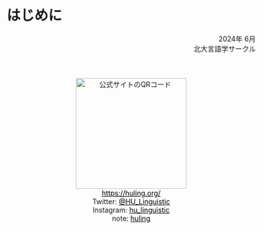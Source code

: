 # はじめに



<p style="text-align: right;">
2024年 6月<br>
北大言語学サークル<br>
</p>

<p style="text-align: right;">
</p>

<div style="text-align: center!important; margin: 50px; ">
  <a href="https://huling.org/">
    <img src="./qr.png" alt="公式サイトのQRコード" style="width: 16em;">
  </a><br>
  <a href="https://huling.org/" alt="Web" style="color: black;">https://huling.org/</a><br>
  Twitter: <a href="https://twitter.com/HU_Linguistic" alt="Twitter" style="color: black;">@HU_Linguistic</a><br>
  Instagram: <a href="https://www.instagram.com/hu_linguistic/" alt="Instagram"style="color: black;">hu_linguistic</a><br>
  note: <a href="https://note.com/huling/m/m8a70e16198cc" alt="note" style="color: black;">huling</a><br>
</div>
